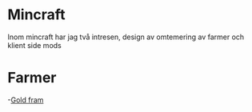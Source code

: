 # Mincraft

Inom mincraft har jag två intresen, design av omtemering av farmer och klient side mods

# Farmer

-[Gold fram](https://caspian.rosengren.nu/Mincraft/GoldFarm/Guid.html)
